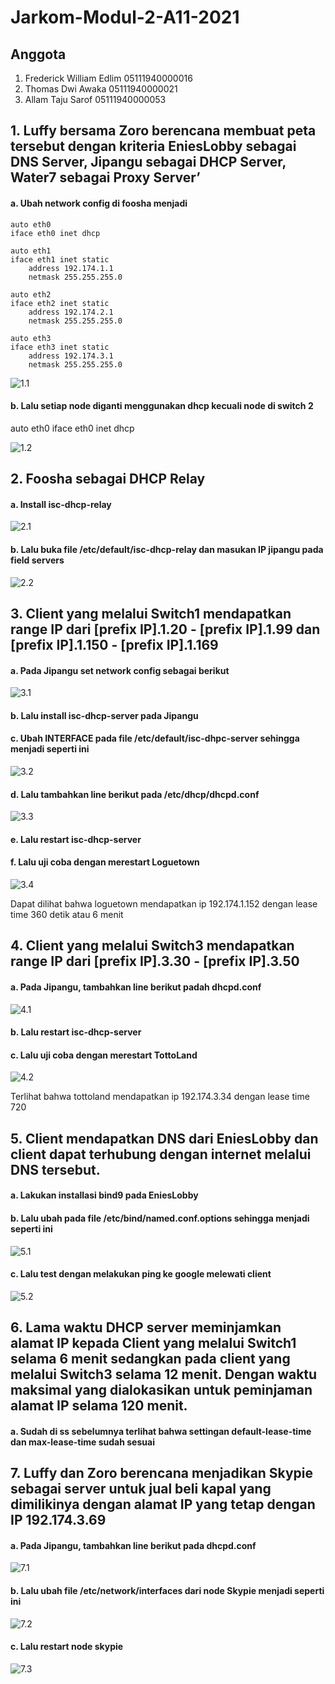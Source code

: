 # Jarkom-Modul-2-A11-2021

## Anggota

1. Frederick William Edlim 05111940000016
2. Thomas Dwi Awaka 05111940000021
3. Allam Taju Sarof 05111940000053

## 1. Luffy bersama Zoro berencana membuat peta tersebut dengan kriteria EniesLobby sebagai DNS Server, Jipangu sebagai DHCP Server, Water7 sebagai Proxy Server’

#### a. Ubah network config di foosha menjadi

```
auto eth0
iface eth0 inet dhcp

auto eth1
iface eth1 inet static
    address 192.174.1.1
    netmask 255.255.255.0

auto eth2
iface eth2 inet static
    address 192.174.2.1
    netmask 255.255.255.0

auto eth3
iface eth3 inet static
    address 192.174.3.1
    netmask 255.255.255.0
```

![1.1](img/1.1.jpeg)

#### b. Lalu setiap node diganti menggunakan dhcp kecuali node di switch 2

auto eth0
iface eth0 inet dhcp

![1.2](img/1.2.jpeg)

## 2. Foosha sebagai DHCP Relay

#### a. Install isc-dhcp-relay

![2.1](img/2.1.jpeg)

#### b. Lalu buka file /etc/default/isc-dhcp-relay dan masukan IP jipangu pada field servers

![2.2](img/2.2.jpeg)

## 3. Client yang melalui Switch1 mendapatkan range IP dari [prefix IP].1.20 - [prefix IP].1.99 dan [prefix IP].1.150 - [prefix IP].1.169

#### a. Pada Jipangu set network config sebagai berikut

![3.1](img/3.1.jpeg)

#### b. Lalu install isc-dhcp-server pada Jipangu

#### c. Ubah INTERFACE pada file /etc/default/isc-dhpc-server sehingga menjadi seperti ini

![3.2](img/3.2.jpeg)

#### d. Lalu tambahkan line berikut pada /etc/dhcp/dhcpd.conf

![3.3](img/3.3.jpeg)

#### e. Lalu restart isc-dhcp-server

#### f. Lalu uji coba dengan merestart Loguetown

![3.4](img/3.4.jpeg)

Dapat dilihat bahwa loguetown mendapatkan ip 192.174.1.152 dengan lease time 360 detik atau 6 menit

## 4. Client yang melalui Switch3 mendapatkan range IP dari [prefix IP].3.30 - [prefix IP].3.50

#### a. Pada Jipangu, tambahkan line berikut padah dhcpd.conf

![4.1](img/4.1.jpeg)

#### b. Lalu restart isc-dhcp-server

#### c. Lalu uji coba dengan merestart TottoLand

![4.2](img/4.2.jpeg)

Terlihat bahwa tottoland mendapatkan ip 192.174.3.34 dengan lease time 720

## 5. Client mendapatkan DNS dari EniesLobby dan client dapat terhubung dengan internet melalui DNS tersebut.

#### a. Lakukan installasi bind9 pada EniesLobby

#### b. Lalu ubah pada file /etc/bind/named.conf.options sehingga menjadi seperti ini

![5.1](img/5.1.jpeg)

#### c. Lalu test dengan melakukan ping ke google melewati client

![5.2](img/5.2.jpeg)

## 6. Lama waktu DHCP server meminjamkan alamat IP kepada Client yang melalui Switch1 selama 6 menit sedangkan pada client yang melalui Switch3 selama 12 menit. Dengan waktu maksimal yang dialokasikan untuk peminjaman alamat IP selama 120 menit.

#### a. Sudah di ss sebelumnya terlihat bahwa settingan default-lease-time dan max-lease-time sudah sesuai

## 7. Luffy dan Zoro berencana menjadikan Skypie sebagai server untuk jual beli kapal yang dimilikinya dengan alamat IP yang tetap dengan IP 192.174.3.69

#### a. Pada Jipangu, tambahkan line berikut pada dhcpd.conf

![7.1](img/7.1.jpeg)

#### b. Lalu ubah file /etc/network/interfaces dari node Skypie menjadi seperti ini

![7.2](img/7.2.jpeg)

#### c. Lalu restart node skypie

![7.3](img/7.3.jpeg)
